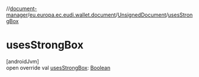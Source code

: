 //[document-manager](../../../index.md)/[eu.europa.ec.eudi.wallet.document](../index.md)/[UnsignedDocument](index.md)/[usesStrongBox](uses-strong-box.md)

# usesStrongBox

[androidJvm]\
open override
val [usesStrongBox](uses-strong-box.md): [Boolean](https://kotlinlang.org/api/latest/jvm/stdlib/kotlin/-boolean/index.html)
